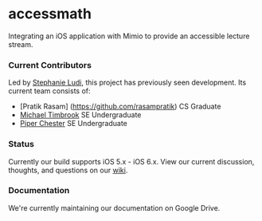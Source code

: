 accessmath
==========
Integrating an iOS application with Mimio to provide an accessible lecture stream.
### Current Contributors
Led by [Stephanie Ludi](https://github.com/retrogamer80s), this project has previously seen development. Its current team consists of:
* [Pratik Rasam] (https://github.com/rasampratik) CS Graduate 
* [Michael Timbrook](https://github.com/7imbrook) SE Undergraduate 
* [Piper Chester](https://github.com/piperchester) SE Undergraduate 

### Status
Currently our build supports iOS 5.x - iOS 6.x. View our current discussion, thoughts, and questions on our [wiki](https://github.com/RITAccess/accessmath/wiki/home).

### Documentation
We're currently maintaining our documentation on Google Drive.
